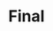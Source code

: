 ---
title: Final
week: 15
dates: 
- 2023-05-09
current: false
unit: 4
project: project4
day1:
- 'Project 4 final presentation'
- 'Class reflection and Q&A'
hw:
- 'Course feedback form'
---